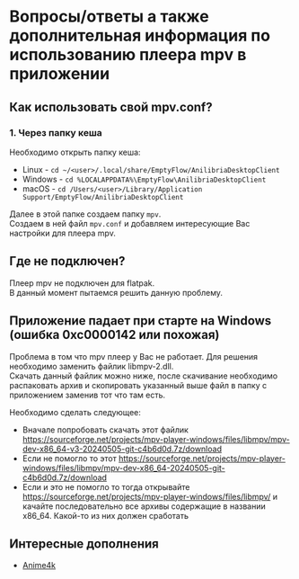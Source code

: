 # Вопросы/ответы а также дополнительная информация по использованию плеера mpv в приложении

## Как использовать свой mpv.conf?
### 1. Через папку кеша
Необходимо открыть папку кеша:
* Linux - `cd ~/<user>/.local/share/EmptyFlow/AnilibriaDesktopClient`
* Windows - `cd %LOCALAPPDATA%\EmptyFlow\AnilibriaDesktopClient`
* macOS - `cd /Users/<user>/Library/Application Support/EmptyFlow/AnilibriaDesktopClient`
  
Далее в этой папке создаем папку `mpv`.  
Создаем в ней файл `mpv.conf` и добавляем интересующие Вас настройки для плеера mpv.

## Где не подключен?
Плеер mpv не подключен для flatpak.  
В данный момент пытаемся решить данную проблему.  

## Приложение падает при старте на Windows (ошибка 0xc0000142 или похожая)
Проблема в том что mpv плеер у Вас не работает. Для решения необходимо заменить файлик libmpv-2.dll.  
Скачать данный файлик можно ниже, после скачивание необходимо распаковать архив и скопировать указанный выше файл в папку с приложением заменив тот что там есть.
  
Необходимо сделать следующее:
- Вначале попробовать скачать этот файлик https://sourceforge.net/projects/mpv-player-windows/files/libmpv/mpv-dev-x86_64-v3-20240505-git-c4b6d0d.7z/download
- Если не помогло то этот https://sourceforge.net/projects/mpv-player-windows/files/libmpv/mpv-dev-x86_64-20240505-git-c4b6d0d.7z/download
- Если и это не помогло то тогда открывайте https://sourceforge.net/projects/mpv-player-windows/files/libmpv/ и качайте последовательно все архивы содержащие в названии x86_64. Какой-то из них должен сработать

## Интересные дополнения
* [Anime4k](https://github.com/bloc97/Anime4K)


